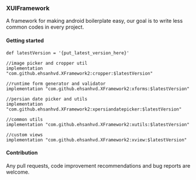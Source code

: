 ### XUIFramework

A framework for making android boilerplate easy, our goal is to write less common codes in every project. 

#### Getting started

	def latestVersion = '{put_latest_version_here}'
	
    //image picker and cropper util
    implementation "com.github.ehsanhvd.XFramework2:cropper:$latestVersion" 
    
    //runtime form generator and validator
    implementation "com.github.ehsanhvd.XFramework2:xforms:$latestVersion"
    
    //persian date picker and utils
    implementation "com.github.ehsanhvd.XFramework2:xpersiandatepicker:$latestVersion"
    
    //common utils
    implementation "com.github.ehsanhvd.XFramework2:xutils:$latestVersion"
    
    //custom views
    implementation "com.github.ehsanhvd.XFramework2:xview:$latestVersion"

#### Contribution
Any pull requests, code improvement recommendations and bug reports are welcome.
